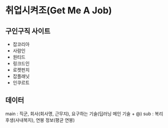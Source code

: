 # 취업시켜조(Get Me A Job)

## 구인구직 사이트

- 잡코리아
- 사람인
- 원티드
- 링크드인
- 로켓펀치
- 잡플래닛
- 인쿠르트

## 데이터

main : 직군, 회사(회사명, 근무지), 요구하는 기술(딥러닝 메인 기술 + @)
sub : 복리후생(사내복지), 연봉 정보(평균 연봉)

